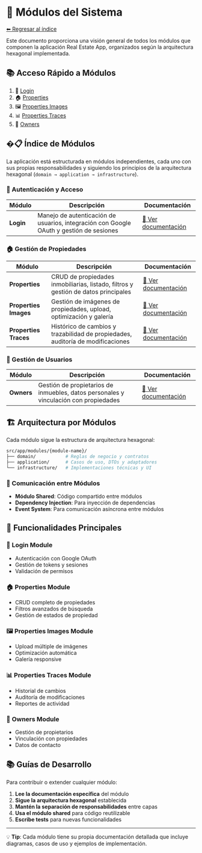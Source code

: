 # 🧩 Módulos del Sistema

[⬅ Regresar al índice](../real-estate-app.md)

Este documento proporciona una visión general de todos los módulos que componen la aplicación Real Estate App, organizados según la arquitectura hexagonal implementada.

## 📚 Acceso Rápido a Módulos

1. 🔐 [Login](./login/login.md)
2. 🏠 [Properties](./properties/properties.md)
3. 🖼️ [Properties Images](./properties-images/properties-images.md)
4. 📊 [Properties Traces](./properties-traces/properties-traces.md)
5. 👥 [Owners](./owners/owners.md)

## �📋 Índice de Módulos

La aplicación está estructurada en módulos independientes, cada uno con sus propias responsabilidades y siguiendo los principios de la arquitectura hexagonal (`domain → application → infrastructure`).

### 🔐 Autenticación y Acceso

| Módulo | Descripción | Documentación |
| ------ | ----------- | ------------- |
| **Login** | Manejo de autenticación de usuarios, integración con Google OAuth y gestión de sesiones | [📖 Ver documentación](./login/login.md) |

### 🏠 Gestión de Propiedades

| Módulo | Descripción | Documentación |
| ------ | ----------- | ------------- |
| **Properties** | CRUD de propiedades inmobiliarias, listado, filtros y gestión de datos principales | [📖 Ver documentación](./properties/properties.md) |
| **Properties Images** | Gestión de imágenes de propiedades, upload, optimización y galería | [📖 Ver documentación](./properties-images/properties-images.md) |
| **Properties Traces** | Histórico de cambios y trazabilidad de propiedades, auditoría de modificaciones | [📖 Ver documentación](./properties-traces/properties-traces.md) |

### 👥 Gestión de Usuarios

| Módulo | Descripción | Documentación |
| ------ | ----------- | ------------- |
| **Owners** | Gestión de propietarios de inmuebles, datos personales y vinculación con propiedades | [📖 Ver documentación](./owners/owners.md) |

## 🏗️ Arquitectura por Módulos

Cada módulo sigue la estructura de arquitectura hexagonal:

```bash
src/app/modules/{module-name}/
├── domain/           # Reglas de negocio y contratos
├── application/      # Casos de uso, DTOs y adaptadores
└── infrastructure/   # Implementaciones técnicas y UI
```

### 🔄 Comunicación entre Módulos

- **Módulo Shared**: Código compartido entre módulos
- **Dependency Injection**: Para inyección de dependencias
- **Event System**: Para comunicación asíncrona entre módulos

## 🚀 Funcionalidades Principales

### 🔐 **Login Module**

- Autenticación con Google OAuth
- Gestión de tokens y sesiones
- Validación de permisos

### 🏠 **Properties Module**

- CRUD completo de propiedades
- Filtros avanzados de búsqueda
- Gestión de estados de propiedad

### 🖼️ **Properties Images Module**

- Upload múltiple de imágenes
- Optimización automática
- Galería responsive

### 📊 **Properties Traces Module**

- Historial de cambios
- Auditoría de modificaciones
- Reportes de actividad

### 👥 **Owners Module**

- Gestión de propietarios
- Vinculación con propiedades
- Datos de contacto

## 📚 Guías de Desarrollo

Para contribuir o extender cualquier módulo:

1. **Lee la documentación específica** del módulo
2. **Sigue la arquitectura hexagonal** establecida
3. **Mantén la separación de responsabilidades** entre capas
4. **Usa el módulo shared** para código reutilizable
5. **Escribe tests** para nuevas funcionalidades

---

💡 **Tip**: Cada módulo tiene su propia documentación detallada que incluye diagramas, casos de uso y ejemplos de implementación.
